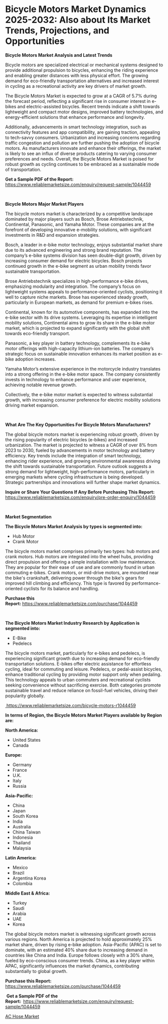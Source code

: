 <p><h1>Bicycle Motors Market Dynamics 2025-2032: Also about Its Market Trends, Projections, and Opportunities</h1></p><p><strong>Bicycle Motors Market Analysis and Latest Trends</strong></p>
<p><p>Bicycle motors are specialized electrical or mechanical systems designed to provide additional propulsion to bicycles, enhancing the riding experience and enabling greater distances with less physical effort. The growing demand for eco-friendly transportation alternatives and increased interest in cycling as a recreational activity are key drivers of market growth. </p><p>The Bicycle Motors Market is expected to grow at a CAGR of 5.7% during the forecast period, reflecting a significant rise in consumer interest in e-bikes and electric-assisted bicycles. Recent trends indicate a shift towards lightweight and compact motor designs, improved battery technologies, and energy-efficient solutions that enhance performance and longevity. </p><p>Additionally, advancements in smart technology integration, such as connectivity features and app compatibility, are gaining traction, appealing to tech-savvy consumers. Urbanization and increasing concerns regarding traffic congestion and pollution are further pushing the adoption of bicycle motors. As manufacturers innovate and enhance their offerings, the market is likely to see an influx of diverse products catering to varying consumer preferences and needs. Overall, the Bicycle Motors Market is poised for robust growth as cycling continues to be embraced as a sustainable mode of transportation.</p></p>
<p><strong>Get a Sample PDF of the Report:&nbsp;</strong> <a href="https://www.reliablemarketsize.com/enquiry/request-sample/1044459?utm_campaign=2475&utm_medium=2&utm_source=Github&utm_content=ia&utm_term=30032025&utm_id=bicycle-motors">https://www.reliablemarketsize.com/enquiry/request-sample/1044459</a></p>
<p>&nbsp;</p>
<p><strong>Bicycle Motors Major Market Players</strong></p>
<p><p>The bicycle motors market is characterized by a competitive landscape dominated by major players such as Bosch, Brose Antriebstechnik, Continental, Panasonic, and Yamaha Motor. These companies are at the forefront of developing innovative e-mobility solutions, with significant investments in R&D and expansion strategies.</p><p>Bosch, a leader in e-bike motor technology, enjoys substantial market share due to its advanced engineering and strong brand reputation. The company’s e-bike systems division has seen double-digit growth, driven by increasing consumer demand for electric bicycles. Bosch projects continued growth in the e-bike segment as urban mobility trends favor sustainable transportation.</p><p>Brose Antriebstechnik specializes in high-performance e-bike drives, emphasizing modularity and integration. The company’s focus on lightweight systems appeals to performance-oriented cyclists, positioning it well to capture niche markets. Brose has experienced steady growth, particularly in European markets, as demand for premium e-bikes rises.</p><p>Continental, known for its automotive components, has expanded into the e-bike sector with its drive systems. Leveraging its expertise in intelligent mobility solutions, Continental aims to grow its share in the e-bike motor market, which is projected to expand significantly with the global shift towards eco-friendly transport.</p><p>Panasonic, a key player in battery technology, complements its e-bike motor offerings with high-capacity lithium-ion batteries. The company’s strategic focus on sustainable innovation enhances its market position as e-bike adoption increases.</p><p>Yamaha Motor’s extensive experience in the motorcycle industry translates into a strong offering in the e-bike motor space. The company consistently invests in technology to enhance performance and user experience, achieving notable revenue growth.</p><p>Collectively, the e-bike motor market is expected to witness substantial growth, with increasing consumer preference for electric mobility solutions driving market expansion.</p></p>
<p>&nbsp;</p>
<p><strong>What Are The Key Opportunities For Bicycle Motors Manufacturers?</strong></p>
<p><p>The global bicycle motors market is experiencing robust growth, driven by the rising popularity of electric bicycles (e-bikes) and increased urbanization. The market is projected to witness a CAGR of over 8% from 2023 to 2030, fueled by advancements in motor technology and battery efficiency. Key trends include the integration of smart technology, enhancing rider experience, and growing environmental awareness driving the shift towards sustainable transportation. Future outlook suggests a strong demand for lightweight, high-performance motors, particularly in emerging markets where cycling infrastructure is being developed. Strategic partnerships and innovations will further shape market dynamics.</p></p>
<p><strong>Inquire or Share Your Questions If Any Before Purchasing This Report:</strong> <a href="https://www.reliablemarketsize.com/enquiry/pre-order-enquiry/1044459?utm_campaign=2475&utm_medium=2&utm_source=Github&utm_content=ia&utm_term=30032025&utm_id=bicycle-motors">https://www.reliablemarketsize.com/enquiry/pre-order-enquiry/1044459</a></p>
<p>&nbsp;</p>
<p><strong>Market Segmentation</strong></p>
<p><strong>The Bicycle Motors Market Analysis by types is segmented into:</strong></p>
<p><ul><li>Hub Motor</li><li>Crank Motor</li></ul></p>
<p><p>The bicycle motors market comprises primarily two types: hub motors and crank motors. Hub motors are integrated into the wheel hubs, providing direct propulsion and offering a simple installation with low maintenance. They are popular for their ease of use and are commonly found in urban commuting e-bikes. Crank motors, or mid-drive motors, are mounted near the bike's crankshaft, delivering power through the bike's gears for improved hill climbing and efficiency. This type is favored by performance-oriented cyclists for its balance and handling.</p></p>
<p><strong>Purchase this Report:&nbsp;</strong><a href="https://www.reliablemarketsize.com/purchase/1044459?utm_campaign=2475&utm_medium=2&utm_source=Github&utm_content=ia&utm_term=30032025&utm_id=bicycle-motors">https://www.reliablemarketsize.com/purchase/1044459</a></p>
<p>&nbsp;</p>
<p><strong>The Bicycle Motors Market Industry Research by Application is segmented into:</strong></p>
<p><ul><li>E-Bike</li><li>Pedelecs</li></ul></p>
<p><p>The bicycle motors market, particularly for e-bikes and pedelecs, is experiencing significant growth due to increasing demand for eco-friendly transportation solutions. E-bikes offer electric assistance for effortless cycling, ideal for commuting and leisure. Pedelecs, or pedal-assist bicycles, enhance traditional cycling by providing motor support only when pedaling. This technology appeals to urban commuters and recreational cyclists seeking convenience without sacrificing exercise. Both categories promote sustainable travel and reduce reliance on fossil-fuel vehicles, driving their popularity globally.</p></p>
<p><a href="https://www.reliablemarketsize.com/bicycle-motors-r1044459?utm_campaign=2475&utm_medium=2&utm_source=Github&utm_content=ia&utm_term=30032025&utm_id=bicycle-motors">&nbsp;https://www.reliablemarketsize.com/bicycle-motors-r1044459</a></p>
<p><strong>In terms of Region, the Bicycle Motors Market Players available by Region are:</strong></p>
<p>
    <p> <strong> North America: </strong>
        <ul>
            <li>United States</li>
            <li>Canada</li>
        </ul>
        </p> 
    <p> <strong> Europe: </strong>
        <ul>
            <li>Germany</li>
            <li>France</li>
            <li>U.K.</li>
            <li>Italy</li>
            <li>Russia</li>
        </ul>
        </p> 
    <p> <strong> Asia-Pacific: </strong>
        <ul>
            <li>China</li>
            <li>Japan</li>
            <li>South Korea</li>
            <li>India</li>
            <li>Australia</li>
            <li>China Taiwan</li>
            <li>Indonesia</li>
            <li>Thailand</li>
            <li>Malaysia</li>
        </ul>
        </p> 
    <p> <strong> Latin America: </strong>
        <ul>
            <li>Mexico</li>
            <li>Brazil</li>
            <li>Argentina Korea</li>
            <li>Colombia</li>
        </ul>
        </p> 
    <p> <strong> Middle East & Africa: </strong>
        <ul>
            <li>Turkey</li>
            <li>Saudi</li>
            <li>Arabia</li>
            <li>UAE</li>
            <li>Korea</li>
        </ul>
    </p>
    </p>
<p><p>The global bicycle motors market is witnessing significant growth across various regions. North America is projected to hold approximately 25% market share, driven by rising e-bike adoption. Asia-Pacific (APAC) is set to dominate, with an estimated 40% share due to increasing demand in countries like China and India. Europe follows closely with a 30% share, fueled by eco-conscious consumer trends. China, as a key player within APAC, significantly influences the market dynamics, contributing substantially to global growth.</p></p>
<p><strong>Purchase this Report: </strong><a href="https://www.reliablemarketsize.com/purchase/1044459?utm_campaign=2475&utm_medium=2&utm_source=Github&utm_content=ia&utm_term=30032025&utm_id=bicycle-motors">https://www.reliablemarketsize.com/purchase/1044459</a></p>
<p>&nbsp;<strong>Get a Sample PDF of the Report:&nbsp;&nbsp;</strong><a href="https://www.reliablemarketsize.com/enquiry/request-sample/1044459?utm_campaign=2475&utm_medium=2&utm_source=Github&utm_content=ia&utm_term=30032025&utm_id=bicycle-motors">https://www.reliablemarketsize.com/enquiry/request-sample/1044459</a></p>
<p><strong></strong></p>
<p><p><a href="https://github.com/skerretflossie9297/Market-Research-Report-List-1/blob/main/ac-hose-market.md?utm_campaign=2475&utm_medium=2&utm_source=Github&utm_content=ia&utm_term=30032025&utm_id=bicycle-motors">AC Hose Market</a></p></p>